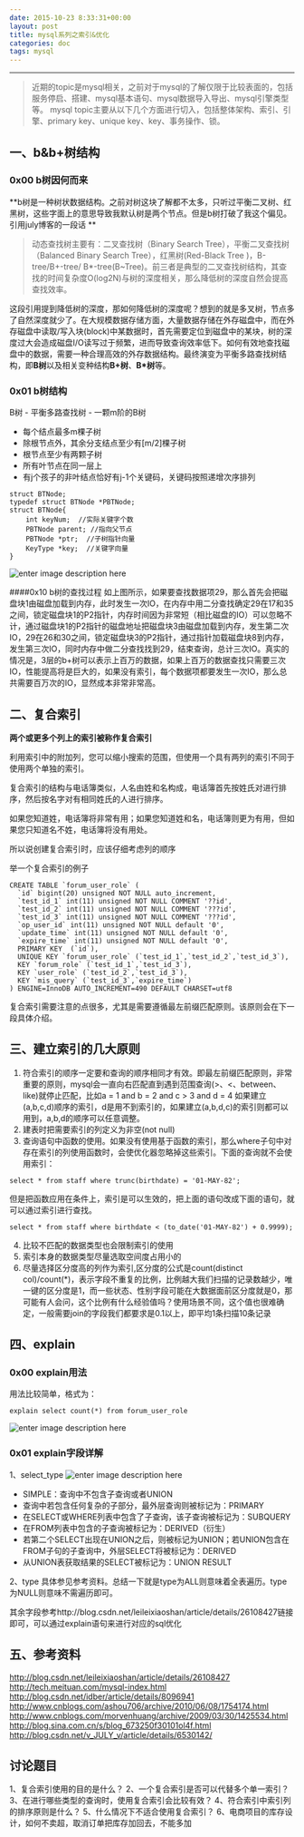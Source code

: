 ```yaml
---
date: 2015-10-23 8:33:31+00:00
layout: post
title: mysql系列之索引&优化
categories: doc
tags: mysql
---
```





----------

> 近期的topic是mysql相关，之前对于mysql的了解仅限于比较表面的，包括服务停启、搭建、mysql基本语句、mysql数据导入导出、mysql引擎类型等。
> mysql topic主要从以下几个方面进行切入，包括整体架构、索引、引擎、primary key、unique key、key、事务操作、锁。


## 一、b&b+树结构

### 0x00  b树因何而来

**b树是一种树状数据结构。之前对树这块了解都不太多，只听过平衡二叉树、红黑树，这些字面上的意思导致我默认树是两个节点。但是b树打破了我这个偏见。引用july博客的一段话 ** 

>  动态查找树主要有：二叉查找树（Binary Search Tree），平衡二叉查找树（Balanced Binary Search Tree），红黑树(Red-Black Tree )，B-tree/B+-tree/ B*-tree(B~Tree)。前三者是典型的二叉查找树结构，其查找的时间复杂度O(log2N)与树的深度相关，那么降低树的深度自然会提高查找效率。

这段引用提到降低树的深度，那如何降低树的深度呢？想到的就是多叉树，节点多了自然深度就少了。在大规模数据存储方面，大量数据存储在外存磁盘中，而在外存磁盘中读取/写入块(block)中某数据时，首先需要定位到磁盘中的某块，树的深度过大会造成磁盘I/O读写过于频繁，进而导致查询效率低下。如何有效地查找磁盘中的数据，需要一种合理高效的外存数据结构。最终演变为平衡多路查找树结构，即**B树**以及相关变种结构**B+树**、**B*树**等。

### 0x01 b树结构
B树 - 平衡多路查找树 - 一颗m阶的B树

- 每个结点最多m棵子树
- 除根节点外，其余分支结点至少有[m/2]棵子树
- 根节点至少有两颗子树
- 所有叶节点在同一层上
- 有j个孩子的非叶结点恰好有j-1个关键码，关键码按照递增次序排列

```
struct BTNode;
typedef struct BTNode *PBTNode;
struct BTNode{
	int keyNum;  //实际关键字个数
	PBTNode parent; //指向父节点
	PBTNode *ptr;  //子树指针向量
	KeyType *key;  //关键字向量
}
```
![enter image description here](http://hi.csdn.net/attachment/201106/7/8394323_13074405906V6Q.jpg)

####0x10 b树的查找过程
如上图所示，如果要查找数据项29，那么首先会把磁盘块1由磁盘加载到内存，此时发生一次IO，在内存中用二分查找确定29在17和35之间，锁定磁盘块1的P2指针，内存时间因为非常短（相比磁盘的IO）可以忽略不计，通过磁盘块1的P2指针的磁盘地址把磁盘块3由磁盘加载到内存，发生第二次IO，29在26和30之间，锁定磁盘块3的P2指针，通过指针加载磁盘块8到内存，发生第三次IO，同时内存中做二分查找找到29，结束查询，总计三次IO。真实的情况是，3层的b+树可以表示上百万的数据，如果上百万的数据查找只需要三次IO，性能提高将是巨大的，如果没有索引，每个数据项都要发生一次IO，那么总共需要百万次的IO，显然成本非常非常高。

## 二、复合索引
**两个或更多个列上的索引被称作复合索引**

利用索引中的附加列，您可以缩小搜索的范围，但使用一个具有两列的索引不同于使用两个单独的索引。

复合索引的结构与电话簿类似，人名由姓和名构成，电话簿首先按姓氏对进行排序，然后按名字对有相同姓氏的人进行排序。

如果您知道姓，电话簿将非常有用；如果您知道姓和名，电话簿则更为有用，但如果您只知道名不姓，电话簿将没有用处。


所以说创建复合索引时，应该仔细考虑列的顺序

举一个复合索引的例子

```
CREATE TABLE `forum_user_role` (
  `id` bigint(20) unsigned NOT NULL auto_increment,
  `test_id_1` int(11) unsigned NOT NULL COMMENT '??id',
  `test_id_2` int(11) unsigned NOT NULL COMMENT '???id',
  `test_id_3` int(11) unsigned NOT NULL COMMENT '???id',
  `op_user_id` int(11) unsigned NOT NULL default '0',
  `update_time` int(11) unsigned NOT NULL default '0',
  `expire_time` int(11) unsigned NOT NULL default '0',
  PRIMARY KEY  (`id`),
  UNIQUE KEY `forum_user_role` (`test_id_1`,`test_id_2`,`test_id_3`),
  KEY `forum_role` (`test_id_1`,`test_id_3`),
  KEY `user_role` (`test_id_2`,`test_id_3`),
  KEY `mis_query` (`test_id_3`,`expire_time`)
) ENGINE=InnoDB AUTO_INCREMENT=490 DEFAULT CHARSET=utf8
```

复合索引需要注意的点很多，尤其是需要遵循最左前缀匹配原则。该原则会在下一段具体介绍。

## 三、建立索引的几大原则

1. 符合索引的顺序一定要和查询的顺序相同才有效。即最左前缀匹配原则，非常重要的原则，mysql会一直向右匹配直到遇到范围查询(>、<、between、like)就停止匹配，比如a = 1 and b = 2 and c > 3 and d = 4 如果建立(a,b,c,d)顺序的索引，d是用不到索引的，如果建立(a,b,d,c)的索引则都可以用到，a,b,d的顺序可以任意调整。
2. 建表时把需要索引的列定义为非空(not null)
3. 查询语句中函数的使用。如果没有使用基于函数的索引，那么where子句中对存在索引的列使用函数时，会使优化器忽略掉这些索引。下面的查询就不会使用索引：

```
select * from staff where trunc(birthdate) = '01-MAY-82';
```

但是把函数应用在条件上，索引是可以生效的，把上面的语句改成下面的语句，就可以通过索引进行查找。

```
select * from staff where birthdate < (to_date('01-MAY-82') + 0.9999);
```
4. 比较不匹配的数据类型也会限制索引的使用
5. 索引本身的数据类型尽量选取空间度占用小的
6. 尽量选择区分度高的列作为索引,区分度的公式是count(distinct col)/count(*)，表示字段不重复的比例，比例越大我们扫描的记录数越少，唯一键的区分度是1，而一些状态、性别字段可能在大数据面前区分度就是0，那可能有人会问，这个比例有什么经验值吗？使用场景不同，这个值也很难确定，一般需要join的字段我们都要求是0.1以上，即平均1条扫描10条记录

## 四、explain

### 0x00 explain用法
用法比较简单，格式为：

```
explain select count(*) from forum_user_role
```


![enter image description here](http://pic002.cnblogs.com/images/2012/360373/2012111116184696.png)



### 0x01 explain字段详解

1、select_type
![enter image description here](http://pic002.cnblogs.com/images/2012/360373/2012111116514450.png)

- SIMPLE：查询中不包含子查询或者UNION
- 查询中若包含任何复杂的子部分，最外层查询则被标记为：PRIMARY
- 在SELECT或WHERE列表中包含了子查询，该子查询被标记为：SUBQUERY
- 在FROM列表中包含的子查询被标记为：DERIVED（衍生）
- 若第二个SELECT出现在UNION之后，则被标记为UNION；若UNION包含在  FROM子句的子查询中，外层SELECT将被标记为：DERIVED
- 从UNION表获取结果的SELECT被标记为：UNION RESULT

2、type
具体参见参考资料。总结一下就是type为ALL则意味着全表遍历。type为NULL则意味不需遍历即可。

其余字段参考http://blog.csdn.net/leileixiaoshan/article/details/26108427链接即可，可以通过explain语句来进行对应的sql优化



## 五、参考资料
http://blog.csdn.net/leileixiaoshan/article/details/26108427
http://tech.meituan.com/mysql-index.html
http://blog.csdn.net/idber/article/details/8096941
http://www.cnblogs.com/ashou706/archive/2010/06/08/1754174.html
http://www.cnblogs.com/morvenhuang/archive/2009/03/30/1425534.html
http://blog.sina.com.cn/s/blog_673250f30101ol4f.html
http://blog.csdn.net/v_JULY_v/article/details/6530142/

## 讨论题目
1、复合索引使用的目的是什么？
2、一个复合索引是否可以代替多个单一索引？
3、在进行哪些类型的查询时，使用复合索引会比较有效？
4、符合索引中索引列的排序原则是什么？
5、什么情况下不适合使用复合索引？
6、电商项目的库存设计，如何不卖超，取消订单把库存加回去，不能多加
